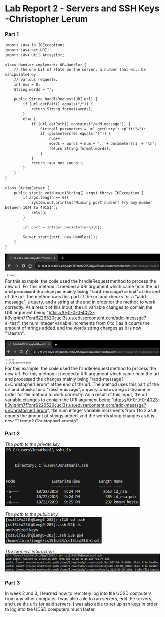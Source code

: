 <h1>Lab Report 2 - Servers and SSH Keys -Christopher Lerum</h1>
<h3>Part 1</h3>

    import java.io.IOException;
    import java.net.URI;
    import java.util.ArrayList;
    
    class Handler implements URLHandler {
        // The one bit of state on the server: a number that will be manipulated by
        // various requests.
        int num = 0;
        String words = "";
    
        public String handleRequest(URI url) {
            if (url.getPath().equals("/")) {
                return String.format(words);
            } 
            else {
                if (url.getPath().contains("/add-message")) {
                    String[] parameters = url.getQuery().split("=");
                    if (parameters[0].equals("s")) {
                        num++;
                        words = words + num + '.' + parameters[1] + '\n';
                        return String.format(words);
                    }
                }
                return "404 Not Found!";
            }
        }
    }
    
    class StringServer {
        public static void main(String[] args) throws IOException {
            if(args.length == 0){
                System.out.println("Missing port number! Try any number between 1024 to 49151");
                return;
            }
    
            int port = Integer.parseInt(args[0]);
    
            Server.start(port, new Handler());
        }
    }

![image](StringServer1.PNG)
For this example, the code used the handleRequest method to process the new url. For this method, it needed a URI argument which came from the url and processed the changes mainly being "/add-message?s=test" at the end of the url. The method uses this part of the url and checks for a "/add-message", a query, and a string at the end in order for the method to work correctly. As a result of this input, the url variable changes to contain the URI argument being "https://0-0-0-0-4023-k3vjq4m7f7cnr6226520guci3s.us.edusercontent.com/add-message?s=test", the num integer variable increments from 0 to 1 as it counts the amount of strings added, and the words string changes as it is now "1.test\n".

![image](StringServer2.PNG)
For this example, the code used the handleRequest method to process the new url. For this method, it needed a URI argument which came from the url and processed the changes mainly being "/add-message?s=ChristopherLerum" at the end of the url. The method uses this part of the url and checks for a "/add-message", a query, and a string at the end in order for the method to work correctly. As a result of this input, the url variable changes to contain the URI argument being "https://0-0-0-0-4023-k3vjq4m7f7cnr6226520guci3s.us.edusercontent.com/add-message?s=ChristopherLerum", the num integer variable increments from 1 to 2 as it counts the amount of strings added, and the words string changes as it is now "1.test\n2.ChristopherLerum\n".


<h3>Part 2</h3>

*The path to the private key.*\
![image](sshkeyp.PNG)

*The path to the public key.*\
![image](sshkey2.PNG)

*The terminal interaction*\
![image](sshkey3.PNG)

<h3>Part 3</h3>
In week 2 and 3, I learned how to remotely log into the UCSD computers from any other computer. I was also able to run servers, edit the servers, and use the urls for said servers. I was also able to set up ssh keys in order to log into the UCSD computers much faster.
